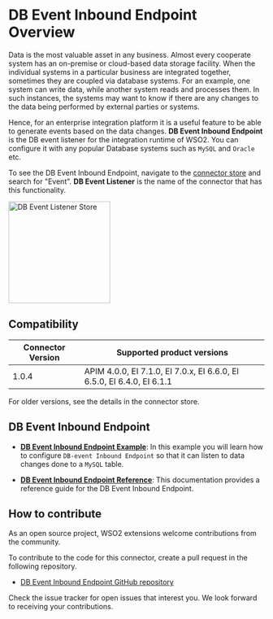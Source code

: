 # DB Event Inbound Endpoint Overview

Data is the most valuable asset in any business. Almost every cooperate system has an on-premise or cloud-based data storage facility. When the individual systems in a particular business are integrated together, sometimes they are coupled via database systems. For an example, one system can write data, while another system reads and processes them. In such instances, the systems may want to know if there are any changes to the data being performed by external parties or systems. 

Hence, for an enterprise integration platform it is a useful feature to be able to generate events based on the data changes. **DB Event Inbound Endpoint** is the DB event listener for the integration runtime of WSO2. You can configure it with any popular Database systems such as `MySQL` and `Oracle` etc.

To see the DB Event Inbound Endpoint, navigate to the [connector store](https://store.wso2.com/store/assets/esbconnector/list) and search for "Event". **DB Event Listener** is the name of the connector that has this functionality.

<img src="{{base_path}}/assets/img/integrate/connectors/db-event-store.png" title="DB Event Listener Store" width="200" alt="DB Event Listener Store"/>

## Compatibility

| Connector Version | Supported product versions |
| ------------- |-------------|
| 1.0.4    | APIM 4.0.0, EI 7.1.0, EI 7.0.x, EI 6.6.0, EI 6.5.0, EI 6.4.0, EI 6.1.1 |

For older versions, see the details in the connector store.

## DB Event Inbound Endpoint

* **[DB Event Inbound Endpoint Example]({{base_path}}/reference/connectors/db-event-inbound-endpoint/db-event-inbound-endpoint-example)**: In this example you will learn how to configure `DB-event Inbound Endpoint` so that it can listen to data changes done to a `MySQL` table. 

* **[DB Event Inbound Endpoint Reference]({{base_path}}/reference/connectors/db-event-inbound-endpoint/db-event-inbound-endpoint-config)**: This documentation provides a reference guide for the DB Event Inbound Endpoint.

## How to contribute

As an open source project, WSO2 extensions welcome contributions from the community. 

To contribute to the code for this connector, create a pull request in the following repository. 

* [DB Event Inbound Endpoint GitHub repository](https://github.com/wso2-extensions/esb-inbound-dbevent)

Check the issue tracker for open issues that interest you. We look forward to receiving your contributions.
